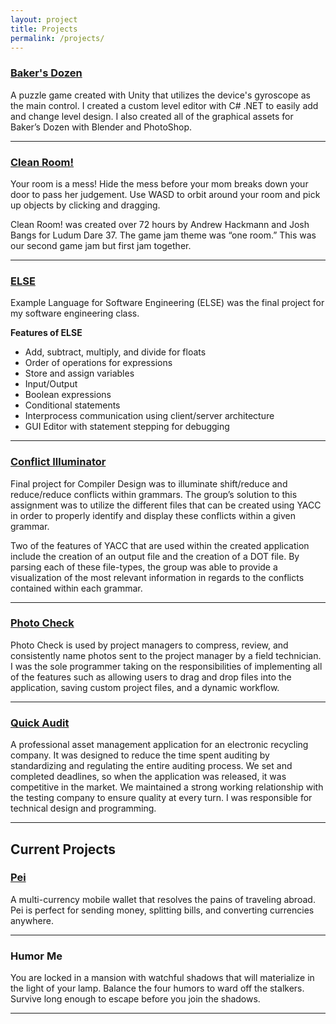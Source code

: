 ```yaml
---
layout: project
title: Projects
permalink: /projects/
---
```


### [Baker's Dozen](/BakersDozen) 

A puzzle game created with Unity that utilizes the device's gyroscope as the main control. I created a custom level editor with C# .NET to easily add and change level design. I also created all of the graphical assets for Baker’s Dozen with Blender and PhotoShop.

***

### [Clean Room!](http://ludumdare.com/compo/ludum-dare-37/?action=preview&uid=90102)

Your room is a mess! Hide the mess before your mom breaks down your door to pass her judgement. Use WASD to orbit around your room and pick up objects by clicking and dragging.

Clean Room! was created over 72 hours by Andrew Hackmann and Josh Bangs for Ludum Dare 37. The game jam theme was “one room.” This was our second game jam but first jam together.

***

### [ELSE](https://github.com/bossinc/FinalJavaProject)

Example Language for Software Engineering (ELSE) was the final project for my software engineering class.

**Features of ELSE**
- Add, subtract, multiply, and divide for floats
- Order of operations for expressions
- Store and assign variables
- Input/Output
- Boolean expressions
- Conditional statements
- Interprocess communication using client/server architecture
- GUI Editor with statement stepping for debugging  

***

### [Conflict Illuminator](https://github.com/bossinc/ShiftReduce)

Final project for Compiler Design was to illuminate shift/reduce and reduce/reduce conflicts within grammars. The group’s solution to this assignment was to utilize the different files that can be created using YACC in order to properly identify and display these conflicts within a given grammar.

Two of the features of YACC that are used within the created application include the creation of an output file and the creation of a DOT file. By parsing each of these file-types, the group was able to provide a visualization of the most relevant information in regards to the conflicts contained within each grammar.

***

### [Photo Check](http://photocheck.binpress.com/)

Photo Check is used by project managers to compress, review, and consistently name photos sent to the project manager by a field technician. I was the sole programmer taking on the responsibilities of implementing all of the features such as allowing users to drag and drop files into the application, saving custom project files, and a dynamic workflow.

***

### [Quick Audit](/QuickAudit)

 A professional asset management application for an electronic recycling company. It was designed to reduce the time spent auditing by standardizing and regulating the entire auditing process. We set and completed deadlines, so when the application was released, it was competitive in the market. We maintained a strong working relationship with the testing company to ensure quality at every turn. I was responsible for technical design and programming.

***


## Current Projects
   
### [Pei](http://youpei.me/#)

A multi-currency mobile wallet that resolves the pains of traveling abroad. Pei is perfect for sending money, splitting bills, and converting currencies anywhere.

***

### Humor Me

You are locked in a mansion with watchful shadows that will materialize in the light of your lamp. Balance the four humors to ward off the stalkers. Survive long enough to escape before you join the shadows.

***